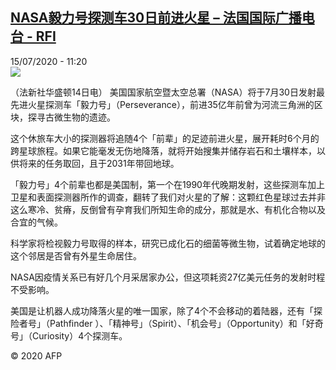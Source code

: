 <!--1594810475000-->
[NASA毅力号探测车30日前进火星 – 法国国际广播电台 - RFI](http://www.rfi.fr//cn/contenu/20200715-nasa%E6%AF%85%E5%8A%9B%E5%8F%B7%E6%8E%A2%E6%B5%8B%E8%BD%A630%E6%97%A5%E5%89%8D%E8%BF%9B%E7%81%AB%E6%98%9F)
------

<div>15/07/2020 - 11:20</div><img src="https://s.rfi.fr/media/display/e6208c08-c684-11ea-9cd2-005056a98db9/w:310/p:16x9/health0003b.200715172003.jpg"><div class="t-content__body u-clearfix"><div class="m-interstitial"></div><p>（法新社华盛顿14日电）    美国国家航空暨太空总署（NASA）将于7月30日发射最先进火星探测车「毅力号」（Perseverance），前进35亿年前曾为河流三角洲的区块，探寻古微生物的遗迹。</p><p>    这个休旅车大小的探测器将追随4个「前辈」的足迹前进火星，展开耗时6个月的跨星球旅程。如果它能毫发无伤地降落，就将开始搜集并储存岩石和土壤样本，以供将来的任务取回，且于2031年带回地球。</p><p>    「毅力号」4个前辈也都是美国制，第一个在1990年代晚期发射，这些探测车加上卫星和表面探测器所作的调查，翻转了我们对火星的了解：这颗红色星球过去并非这么寒冷、贫瘠，反倒曾有孕育我们所知生命的成分，那就是水、有机化合物以及合宜的气候。</p><p>    科学家将检视毅力号取得的样本，研究已成化石的细菌等微生物，试着确定地球的这个邻居是否曾有外星生命居住。</p><p>    NASA因疫情关系已有好几个月采居家办公，但这项耗资27亿美元任务的发射时程不受影响。</p><p>    美国是让机器人成功降落火星的唯一国家，除了4个不会移动的着陆器，还有「探险者号」（Pathfinder ）、「精神号」（Spirit）、「机会号」（Opportunity）和「好奇号」（Curiosity）4个探测车。 </p><p class="t-copyright">© 2020 AFP</p>        </div>
